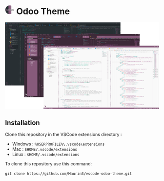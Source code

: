 # <img src="https://raw.githubusercontent.com/Maurin3/vscode-odoo-theme/master/icon.png" width="30" height="30"> Odoo Theme

![preview](https://raw.githubusercontent.com/Maurin3/vscode-odoo-theme/master/media/preview-theme.png)

## Installation

Clone this repository in the VSCode extensions directory :

* Windows :  `%USERPROFILE%\.vscode\extensions`
* Mac : `$HOME/.vscode/extensions`
* Linux : `$HOME/.vscode/extensions`

To clone this repository use this command:

`git clone https://github.com/Maurin3/vscode-odoo-theme.git`
